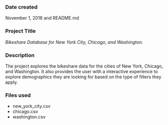 ### Date created
November 1, 2018 and README.md

### Project Title
 *Bikeshare Database for New York City, Chicago, and Washington.*

### Description
The project explores the bikeshare data for the cities of New York, Chicago, and Washington.  It also provides the user with a interactive experience to explore demographics they are looking for based on the type of filters they apply. 


### Files used
* new_york_city.csv
* chicago.csv
* washington.csv

